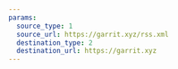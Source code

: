 ```yaml
---
params:
  source_type: 1
  source_url: https://garrit.xyz/rss.xml
  destination_type: 2
  destination_url: https://garrit.xyz
---
```

